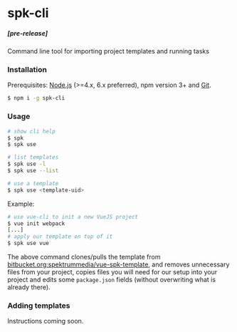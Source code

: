 # spk-cli
##### [pre-release]

Command line tool for importing project templates and running tasks

### Installation

Prerequisites: [Node.js](https://nodejs.org/en/) (>=4.x, 6.x preferred), npm version 3+ and [Git](https://git-scm.com/).

``` bash
$ npm i -g spk-cli
```

### Usage

``` bash
# show cli help
$ spk
$ spk use

# list templates
$ spk use -l
$ spk use --list

# use a template
$ spk use <template-uid>
```

Example:

``` bash
# use vue-cli to init a new VueJS project
$ vue init webpack
[...]
# apply our template on top of it
$ spk use vue
```

The above command clones/pulls the template from [bitbucket.org:spektrummedia/vue-spk-template](https://bitbucket.org/spektrummedia/vue-spk-template), and removes unnecessary files from your project, copies files you will need for our setup into your project and edits some `package.json` fields (without overwriting what is already there).

### Adding templates

Instructions coming soon.
